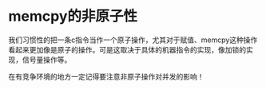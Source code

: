 # memcpy的非原子性
我们习惯性的把一条c指令当作一个原子操作，尤其对于赋值、memcpy这种操作看起来更加像是原子的操作。可是这取决于具体的机器指令的实现，像加锁的实现，信号量操作等。

在有竞争环境的地方一定记得要注意非原子操作对并发的影响！

